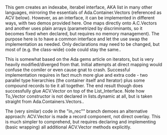 This gem creates an indexabe, iterabel interface, AKA list in many other languages, 
mirroring the essentials of Ada.Container.Vectors (referenced as ACV below).
However, as an interface, it can be implemented in different ways, with two demos 
provided here. One maps directly onto A.C.Vectors and another uses plain arrays 
(parametrized by discriminants, so it becomes fixed when declared, but requires no memory 
management). The purpose here is to have a common interface and let the use swap the 
implementation as needed. Only declarations may need to be changed, but most of 
(e.g. the class-wide) code could stay the same..

This is somewhat based on the Ada gems article on iterators, but is very heavily modified/diverged
from that. Initial attempts at direct mapping would confuse the comiler or even cause gnat to crash.
Successful implementation requires in fact much more glue and extra code - two parallel 
type hierarchies (the container itself and Iterator) plus some compound records to tie it all together.
The end result though does successfully glue ACV.Vector on top of the 
List_Interface. Note how To_Vector constructor is not declared in lists.dynamic at all,
but is taken straight from Ada.Containers.Vectors..

The (very similar) code in the "in_rec"" branch demoes an alternative approach:
ACV.Vector is made a record component, not direct overlay. This is much simpler to comprehend, 
but requires declaring and implementing (basic wrapping) all additional ACV.Vector 
methods explicitly.

